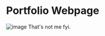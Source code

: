 # Portfolio Webpage

![image](https://github.com/voltampt.github.io/public/profile_img/profile_img.jpg)
That's not me fyi.
